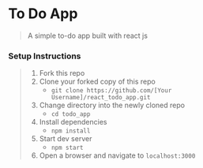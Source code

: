 # To Do App

> A simple to-do app built with react js

### Setup Instructions

> 1. Fork this repo
> 1. Clone your forked copy of this repo
>    - `git clone https://github.com/[Your Username]/react_todo_app.git`
> 1. Change directory into the newly cloned repo
>    - `cd todo_app`
> 1. Install dependencies 
>    - `npm install`
> 1. Start dev server
>    - `npm start`
> 1. Open a browser and navigate to `localhost:3000` 


